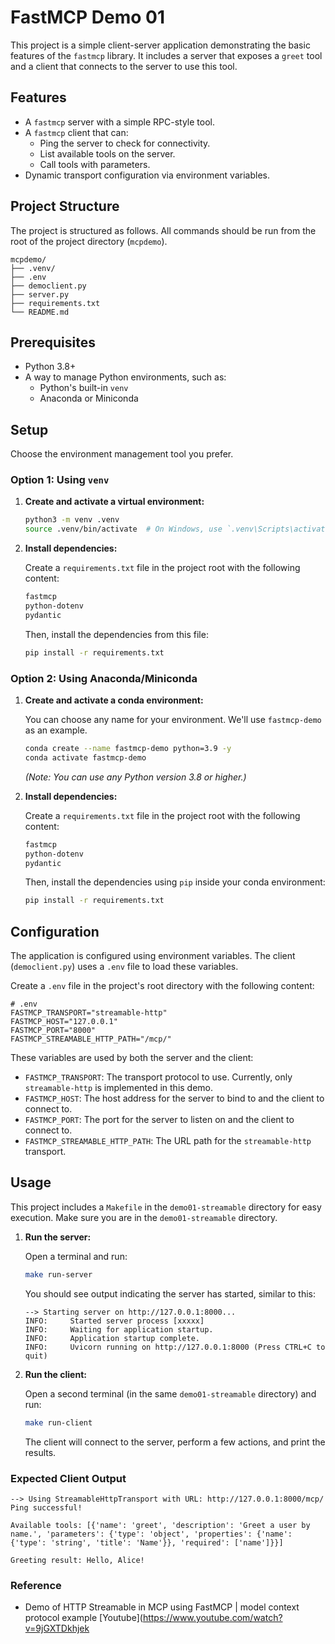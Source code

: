 # FastMCP Demo 01

This project is a simple client-server application demonstrating the basic features of the `fastmcp` library. It includes a server that exposes a `greet` tool and a client that connects to the server to use this tool.

## Features

- A `fastmcp` server with a simple RPC-style tool.
- A `fastmcp` client that can:
    - Ping the server to check for connectivity.
    - List available tools on the server.
    - Call tools with parameters.
- Dynamic transport configuration via environment variables.

## Project Structure

The project is structured as follows. All commands should be run from the root of the project directory (`mcpdemo`).

```
mcpdemo/
├── .venv/
├── .env
├── democlient.py
├── server.py
├── requirements.txt
└── README.md
```

## Prerequisites

- Python 3.8+
- A way to manage Python environments, such as:
    - Python's built-in `venv`
    - Anaconda or Miniconda

## Setup

Choose the environment management tool you prefer.

### Option 1: Using `venv`

1.  **Create and activate a virtual environment:**

    ```sh
    python3 -m venv .venv
    source .venv/bin/activate  # On Windows, use `.venv\Scripts\activate`
    ```

2.  **Install dependencies:**

    Create a `requirements.txt` file in the project root with the following content:

    ```txt
    fastmcp
    python-dotenv
    pydantic
    ```

    Then, install the dependencies from this file:

    ```sh
    pip install -r requirements.txt
    ```

### Option 2: Using Anaconda/Miniconda

1.  **Create and activate a conda environment:**

    You can choose any name for your environment. We'll use `fastmcp-demo` as an example.

    ```sh
    conda create --name fastmcp-demo python=3.9 -y
    conda activate fastmcp-demo
    ```
    *(Note: You can use any Python version 3.8 or higher.)*

2.  **Install dependencies:**

    Create a `requirements.txt` file in the project root with the following content:

    ```txt
    fastmcp
    python-dotenv
    pydantic
    ```

    Then, install the dependencies using `pip` inside your conda environment:

    ```sh
    pip install -r requirements.txt
    ```

## Configuration

The application is configured using environment variables. The client (`democlient.py`) uses a `.env` file to load these variables.

Create a `.env` file in the project's root directory with the following content:

```env
# .env
FASTMCP_TRANSPORT="streamable-http"
FASTMCP_HOST="127.0.0.1"
FASTMCP_PORT="8000"
FASTMCP_STREAMABLE_HTTP_PATH="/mcp/"
```

These variables are used by both the server and the client:

-   `FASTMCP_TRANSPORT`: The transport protocol to use. Currently, only `streamable-http` is implemented in this demo.
-   `FASTMCP_HOST`: The host address for the server to bind to and the client to connect to.
-   `FASTMCP_PORT`: The port for the server to listen on and the client to connect to.
-   `FASTMCP_STREAMABLE_HTTP_PATH`: The URL path for the `streamable-http` transport.

## Usage

This project includes a `Makefile` in the `demo01-streamable` directory for easy execution. Make sure you are in the `demo01-streamable` directory.

1.  **Run the server:**

    Open a terminal and run:

    ```sh
    make run-server
    ```

    You should see output indicating the server has started, similar to this:
    ```
    --> Starting server on http://127.0.0.1:8000...
    INFO:     Started server process [xxxxx]
    INFO:     Waiting for application startup.
    INFO:     Application startup complete.
    INFO:     Uvicorn running on http://127.0.0.1:8000 (Press CTRL+C to quit)
    ```

2.  **Run the client:**

    Open a second terminal (in the same `demo01-streamable` directory) and run:

    ```sh
    make run-client
    ```

    The client will connect to the server, perform a few actions, and print the results.

### Expected Client Output

```
--> Using StreamableHttpTransport with URL: http://127.0.0.1:8000/mcp/
Ping successful!

Available tools: [{'name': 'greet', 'description': 'Greet a user by name.', 'parameters': {'type': 'object', 'properties': {'name': {'type': 'string', 'title': 'Name'}}, 'required': ['name']}}]

Greeting result: Hello, Alice!

```


### Reference
- Demo of HTTP Streamable in MCP using FastMCP | model context protocol example [Youtube](https://www.youtube.com/watch?v=9jGXTDkhjek
